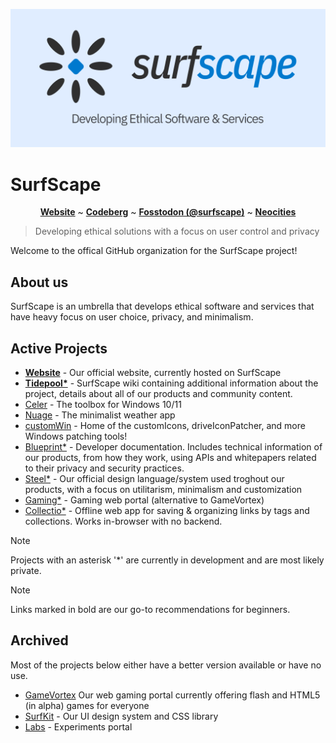 [![SurfScape banner](banner.png)](https://github.com/surfscape)

# SurfScape

<p align="center"><b><a href="https://surfscape.neocities.org/">Website</a></b> ~ <b><a href="https://codeberg.org/SurfScape">Codeberg</a></b> ~ <b><a href="https://fosstodon.org/@surfscape">Fosstodon (@surfscape)</a></b> ~ <b><a href="https://neocities.org/site/surfscape">Neocities</a></b></p>

> Developing ethical solutions with a focus on user control and privacy

Welcome to the offical GitHub organization for the SurfScape project!

## About us

SurfScape is an umbrella that develops ethical software and services that have heavy focus on user choice, privacy, and minimalism.

## Active Projects

- **[Website](https://github.com/surfscape/web-portal)** - Our official website, currently hosted on SurfScape
- **[Tidepool*](https://github.com/surfscape/tidepool)** - SurfScape wiki containing additional information about the project, details about all of our products and community content.
- [Celer](https://github.com/surfscape/celer) - The toolbox for Windows 10/11
- [Nuage](https://github.com/surfscape/Nuage) - The minimalist weather app
- [customWin](https://github.com/customWin) - Home of the customIcons, driveIconPatcher, and more Windows patching tools!
- [Blueprint*](https://github.com/surfscape/blueprint) - Developer documentation. Includes technical information of our products, from how they work, using APIs and whitepapers related to their privacy and security practices.
- [Steel*](https://github.com/surfscape/steel) - Our official design language/system used troghout our products, with a focus on utilitarism, minimalism and customization
- [Gaming*](https://github.com/surfscape/gaming) - Gaming web portal (alternative to GameVortex)
- [Collectio*](https://github.com/surfscape/collectio) - Offline web app for saving & organizing links by tags and collections. Works in-browser with no backend.

> [!NOTE]
> Projects with an asterisk '*' are currently in development and are most likely private.

> [!NOTE]
> Links marked in bold are our go-to recommendations for beginners.

## Archived

Most of the projects below either have a better version available or have no use.

- [GameVortex](https://github.com/surfscape/gamevortex) Our web gaming portal currently offering flash and HTML5 (in alpha) games for everyone
- [SurfKit](https://github.com/surfscape/surfkit) - Our UI design system and CSS library
- [Labs](https://github.com/surfscape/labs) - Experiments portal

